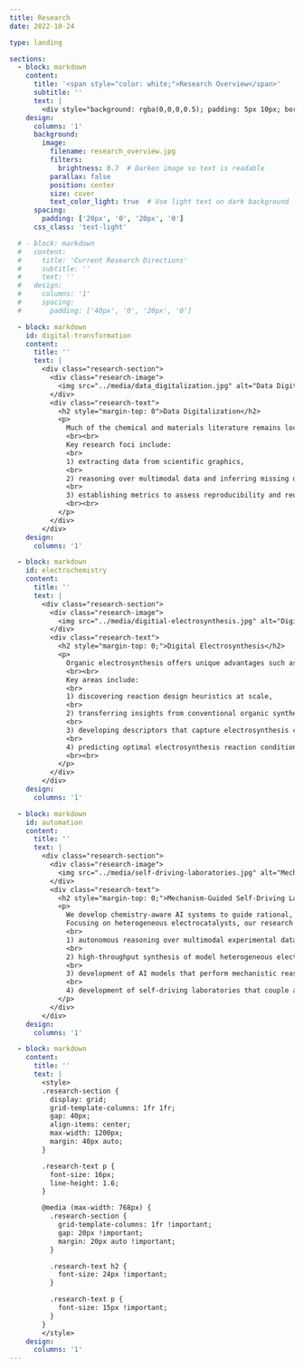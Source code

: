 ```yaml
---
title: Research
date: 2022-10-24

type: landing

sections:
  - block: markdown
    content:
      title: '<span style="color: white;">Research Overview</span>'
      subtitle: ''
      text: |
        <div style="background: rgba(0,0,0,0.5); padding: 5px 10px; border-radius: 8px;"> Much of our work focuses on developing chemistry-aware AI systems for electrochemical processes, moving beyond black-box approaches toward mechanism-informed, predictive workflows. Our long-term goal is to enable AI scientists as collaborative partners in accelerating solutions to global energy and environmental challenges.</div>
    design:
      columns: '1'
      background:
        image:
          filename: research_overview.jpg
          filters:
            brightness: 0.7  # Darken image so text is readable
          parallax: false
          position: center
          size: cover
          text_color_light: true  # Use light text on dark background
      spacing:
        padding: ['20px', '0', '20px', '0']
      css_class: 'text-light'

  # - block: markdown
  #   content:
  #     title: 'Current Research Directions'
  #     subtitle: ''
  #     text: ''
  #   design:
  #     columns: '1'
  #     spacing:
  #       padding: ['40px', '0', '20px', '0']

  - block: markdown
    id: digital-transformation
    content:
      title: ''
      text: |
        <div class="research-section">
          <div class="research-image">
            <img src="../media/data_digitalization.jpg" alt="Data Digitalization" style="width: 100%; height: auto; border-radius: 8px;">
          </div>
          <div class="research-text">
            <h2 style="margin-top: 0">Data Digitalization</h2>
            <p>
              Much of the chemical and materials literature remains locked in legacy formats, limiting AI systems' ability to leverage this knowledge. Our research focuses on converting scientific literature into structured, machine-readable forms to enable large-scale aggregation and analysis.
              <br><br>
              Key research foci include:
              <br>
              1) extracting data from scientific graphics,
              <br>
              2) reasoning over multimodal data and inferring missing details, and
              <br>
              3) establishing metrics to assess reproducibility and reusability of digitized data.
              <br><br>
            </p>
          </div>
        </div>
    design:
      columns: '1'

  - block: markdown
    id: electrochemistry
    content:
      title: ''
      text: |
        <div class="research-section">
          <div class="research-image">
            <img src="../media/digitial-electrosynthesis.jpg" alt="Digital Electrosynthesis" style="width: 100%; height: auto; border-radius: 8px;">
          </div>
          <div class="research-text">
            <h2 style="margin-top: 0;">Digital Electrosynthesis</h2>
            <p>
              Organic electrosynthesis offers unique advantages such as enhanced selectivity, higher reactivity, and milder reaction conditions. Yet, reaction discovery still relies heavily on trial-and-error. Our group integrates data-driven and AI-enabled approaches to transform electrosynthesis research. Our efforts span the full research pipeline, from initial discovery and optimization to reactor design and scale-up.
              <br><br>
              Key areas include:
              <br>
              1) discovering reaction design heuristics at scale,
              <br>
              2) transferring insights from conventional organic synthesis to electrochemical reactions,
              <br>
              3) developing descriptors that capture electrosynthesis conditions for improved model performance; and
              <br>
              4) predicting optimal electrosynthesis reaction conditions.
              <br><br>
            </p>
          </div>
        </div>
    design:
      columns: '1'

  - block: markdown
    id: automation
    content:
      title: ''
      text: |
        <div class="research-section">
          <div class="research-image">
            <img src="../media/self-driving-laboratories.jpg" alt="Mechanism-Guided Self-Driving Laboratories" style="width: 100%; height: auto; border-radius: 8px;">
          </div>
          <div class="research-text">
            <h2 style="margin-top: 0;">Mechanism-Guided Self-Driving Laboratories</h2>
            <p>
              We develop chemistry-aware AI systems to guide rational, mechanism-driven reaction discovery and catalyst design beyond black-box predictions. <br><br>
              Focusing on heterogeneous electrocatalysts, our research includes:
              <br>
              1) autonomous reasoning over multimodal experimental data, including in operando spectroscopy, electroanalysis, and product characterization, to resolve reaction pathways and kinetics,
              <br>
              2) high-throughput synthesis of model heterogeneous electrocatalysts, such as nanocrystals with tunable surface facets, to study surface-reactivity relationships,
              <br>
              3) development of AI models that perform mechanistic reasoning to generate hypotheses and propose targeted experiments, and
              <br>
              4) development of self-driving laboratories that couple autonomous insight generation with iterative experimental design.
            </p>
          </div>
        </div>
    design:
      columns: '1'

  - block: markdown
    content:
      title: ''
      text: |
        <style>
        .research-section {
          display: grid;
          grid-template-columns: 1fr 1fr;
          gap: 40px;
          align-items: center;
          max-width: 1200px;
          margin: 40px auto;
        }

        .research-text p {
          font-size: 16px;
          line-height: 1.6;
        }

        @media (max-width: 768px) {
          .research-section {
            grid-template-columns: 1fr !important;
            gap: 20px !important;
            margin: 20px auto !important;
          }

          .research-text h2 {
            font-size: 24px !important;
          }

          .research-text p {
            font-size: 15px !important;
          }
        }
        </style>
    design:
      columns: '1'
---
```

